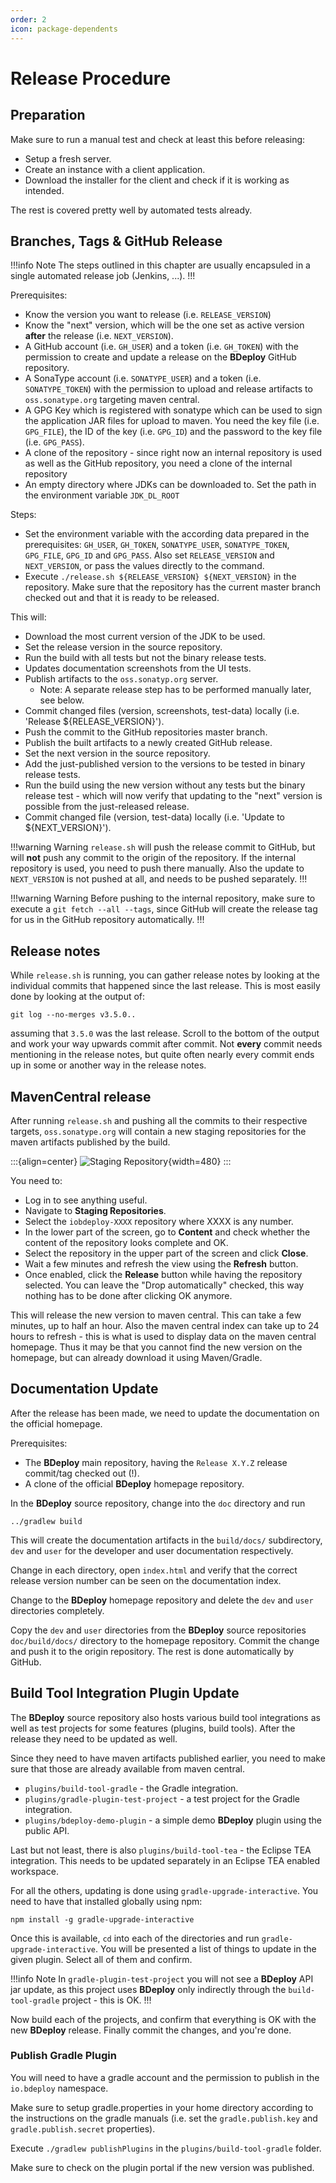 ```yaml
---
order: 2
icon: package-dependents
---
```

# Release Procedure

## Preparation

Make sure to run a manual test and check at least this before releasing:

* Setup a fresh server.
* Create an instance with a client application.
* Download the installer for the client and check if it is working as intended.

The rest is covered pretty well by automated tests already.

## Branches, Tags & GitHub Release

!!!info Note
The steps outlined in this chapter are usually encapsuled in a single automated release job (Jenkins, ...).
!!!

Prerequisites:

* Know the version you want to release (i.e. `RELEASE_VERSION`)
* Know the "next" version, which will be the one set as active version **after** the release (i.e. `NEXT_VERSION`).
* A GitHub account (i.e. `GH_USER`) and a token (i.e. `GH_TOKEN`) with the permission to create and update a release on the **BDeploy** GitHub repository.
* A SonaType account (i.e. `SONATYPE_USER`) and a token (i.e. `SONATYPE_TOKEN`) with the permission to upload and release artifacts to `oss.sonatype.org` targeting maven central.
* A GPG Key which is registered with sonatype which can be used to sign the application JAR files for upload to maven. You need the key file (i.e. `GPG_FILE`), the ID of the key (i.e. `GPG_ID`) and the password to the key file (i.e. `GPG_PASS`).
* A clone of the repository - since right now an internal repository is used as well as the GitHub repository, you need a clone of the internal repository
* An empty directory where JDKs can be downloaded to. Set the path in the environment variable `JDK_DL_ROOT`

Steps:

* Set the environment variable with the according data prepared in the prerequisites: `GH_USER`, `GH_TOKEN`, `SONATYPE_USER`, `SONATYPE_TOKEN`, `GPG_FILE`, `GPG_ID` and `GPG_PASS`. Also set `RELEASE_VERSION` and `NEXT_VERSION`, or pass the values directly to the command.
* Execute `./release.sh ${RELEASE_VERSION} ${NEXT_VERSION}` in the repository. Make sure that the repository has the current master branch checked out and that it is ready to be released.

This will:

* Download the most current version of the JDK to be used.
* Set the release version in the source repository.
* Run the build with all tests but not the binary release tests.
* Updates documentation screenshots from the UI tests.
* Publish artifacts to the `oss.sonatyp.org` server.
  * Note: A separate release step has to be performed manually later, see below.
* Commit changed files (version, screenshots, test-data) locally (i.e. 'Release $\{RELEASE_VERSION}').
* Push the commit to the GitHub repositories master branch.
* Publish the built artifacts to a newly created GitHub release.
* Set the next version in the source repository.
* Add the just-published version to the versions to be tested in binary release tests.
* Run the build using the new version without any tests but the binary release test - which will now verify that updating to the "next" version is possible from the just-released release.
* Commit changed file (version, test-data) locally (i.e. 'Update to $\{NEXT_VERSION}').

!!!warning Warning
`release.sh` will push the release commit to GitHub, but will **not** push any commit to the origin of the repository. If the internal repository is used, you need to push there manually. Also the update to `NEXT_VERSION` is not pushed at all, and needs to be pushed separately.
!!!

!!!warning Warning
Before pushing to the internal repository, make sure to execute a `git fetch --all --tags`, since GitHub will create the release tag for us in the GitHub repository automatically.
!!!

## Release notes

While `release.sh` is running, you can gather release notes by looking at the individual commits that happened since the last release. This is most easily done by looking at the output of:

```
git log --no-merges v3.5.0..
```

assuming that `3.5.0` was the last release. Scroll to the bottom of the output and work your way upwards commit after commit. Not **every** commit needs mentioning in the release notes, but quite often nearly every commit ends up in some or another way in the release notes.

## MavenCentral release

After running `release.sh` and pushing all the commits to their respective targets, `oss.sonatype.org` will contain a new staging repositories for the maven artifacts published by the build.

:::{align=center}
![Staging Repository](/images/staging-repo.png){width=480}
:::

You need to:

* Log in to see anything useful.
* Navigate to **Staging Repositories**.
* Select the `iobdeploy-XXXX` repository where XXXX is any number.
* In the lower part of the screen, go to **Content** and check whether the content of the repository looks complete and OK.
* Select the repository in the upper part of the screen and click **Close**.
* Wait a few minutes and refresh the view using the **Refresh** button.
* Once enabled, click the **Release** button while having the repository selected. You can leave the "Drop automatically" checked, this way nothing has to be done after clicking OK anymore.

This will release the new version to maven central. This can take a few minutes, up to half an hour. Also the maven central index can take up to 24 hours to refresh - this is what is used to display data on the maven central homepage. Thus it may be that you cannot find the new version on the homepage, but can already download it using Maven/Gradle.

## Documentation Update

After the release has been made, we need to update the documentation on the official homepage.

Prerequisites:

* The **BDeploy** main repository, having the `Release X.Y.Z` release commit/tag checked out (!).
* A clone of the official **BDeploy** homepage repository.

In the **BDeploy** source repository, change into the `doc` directory and run

```
../gradlew build
```

This will create the documentation artifacts in the `build/docs/` subdirectory, `dev` and `user` for the developer and user documentation respectively.

Change in each directory, open `index.html` and verify that the correct release version number can be seen on the documentation index.

Change to the **BDeploy** homepage repository and delete the `dev` and `user` directories completely.

Copy the `dev` and `user` directories from the **BDeploy** source repositories `doc/build/docs/` directory to the homepage repository. Commit the change and push it to the origin repository. The rest is done automatically by GitHub.

## Build Tool Integration Plugin Update

The **BDeploy** source repository also hosts various build tool integrations as well as test projects for some features (plugins, build tools). After the release they need to be updated as well.

Since they need to have maven artifacts published earlier, you need to make sure that those are already available from maven central.

* `plugins/build-tool-gradle` - the Gradle integration.
* `plugins/gradle-plugin-test-project` - a test project for the Gradle integration.
* `plugins/bdeploy-demo-plugin` - a simple demo **BDeploy** plugin using the public API.

Last but not least, there is also `plugins/build-tool-tea` - the Eclipse TEA integration. This needs to be updated separately in an Eclipse TEA enabled workspace.

For all the others, updating is done using `gradle-upgrade-interactive`. You need to have that installed globally using npm:

```
npm install -g gradle-upgrade-interactive
```

Once this is available, `cd` into each of the directories and run `gradle-upgrade-interactive`. You will be presented a list of things to update in the given plugin. Select all of them and confirm.

!!!info Note
In `gradle-plugin-test-project` you will not see a **BDeploy** API jar update, as this project uses **BDeploy** only indirectly through the `build-tool-gradle` project - this is OK.
!!!

Now build each of the projects, and confirm that everything is OK with the new **BDeploy** release. Finally commit the changes, and you're done.

### Publish Gradle Plugin

You will need to have a gradle account and the permission to publish in the `io.bdeploy` namespace.

Make sure to setup gradle.properties in your home directory according to the instructions on the gradle manuals (i.e. set the `gradle.publish.key` and `gradle.publish.secret` properties).

Execute `./gradlew publishPlugins` in the `plugins/build-tool-gradle` folder.

Make sure to check on the plugin portal if the new version was published.
